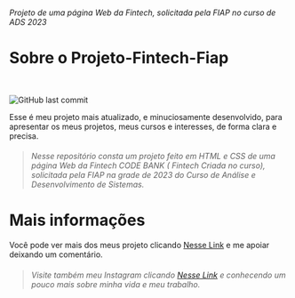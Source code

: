 



###### Projeto de uma página Web da Fintech, solicitada pela FIAP no curso de ADS 2023

# Sobre o Projeto-Fintech-Fiap
<br>

![GitHub last commit](https://img.shields.io/github/last-commit/phillipehenriques/Curriculo-Digital)

Esse é meu projeto mais atualizado, e minuciosamente desenvolvido, para apresentar os meus projetos, meus cursos e interesses, de forma clara e precisa.

> ###### Nesse repositório consta um projeto feito em HTML e CSS de uma página Web da Fintech CODE BANK ( Fintech Criada no curso), solicitada pela FIAP na grade de 2023 do Curso de Análise e Desenvolvimento de Sistemas.

# Mais informações

Você pode ver mais dos meus projeto clicando [Nesse Link](https://github.com/phillipehenriques/) e me apoiar deixando um comentário.

> ###### Visite também meu Instagram clicando [Nesse Link](https://www.instagram.com/ph_aranoia/) e conhecendo um pouco mais sobre minha vida e meu trabalho.